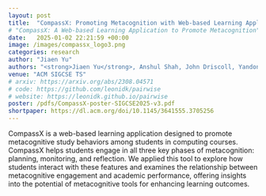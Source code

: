```yaml
---
layout: post
title:  "CompassX: Promoting Metacognition with Web-based Learning Application"
# "CompassX: A Web-based Learning Application to Promote Metacognition"
date:   2025-01-02 22:21:59 +00:00
image: /images/compassx_logo3.png
categories: research
author: "Jiaen Yu"
authors: "<strong>Jiaen Yu</strong>, Anshul Shah, John Driscoll, Yandong Xiang, Xingyin Xu, Sophia Krause-Levy, Soohyun Nam Liao"
venue: "ACM SIGCSE TS"
# arxiv: https://arxiv.org/abs/2308.04571
# code: https://github.com/leonidk/pairwise
# website: https://leonidk.github.io/pairwise
poster: /pdfs/CompassX-poster-SIGCSE2025-v3.pdf
shortpaper: https://dl.acm.org/doi/10.1145/3641555.3705256
---
```

CompassX is a web-based learning application designed to promote metacognitive study behaviors among students in computing courses. CompassX helps students engage in all three key phases of metacognition: planning, monitoring, and reflection. We applied this tool to explore how students interact with these features and examines the relationship between metacognitive engagement and academic performance, offering insights into the potential of metacognitive tools for enhancing learning outcomes​.
